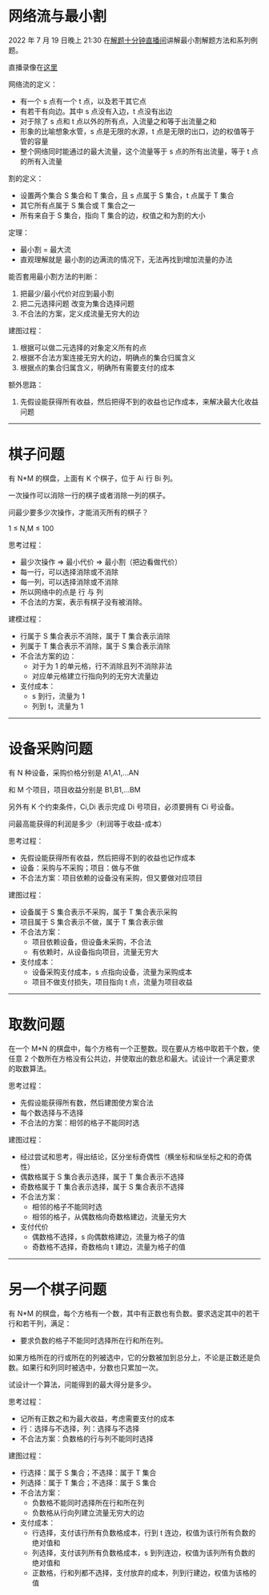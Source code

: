 # 网络流与最小割

2022 年 7 月 19 日晚上 21:30 在[解题十分钟直播间](http://live.bilibili.com/23271987)讲解最小割解题方法和系列例题。
 
直播录像在[这里](https://www.bilibili.com/video/BV1jt4y1t7pd/)

网络流的定义：

- 有一个 s 点有一个 t 点，以及若干其它点
- 有若干有向边。其中 s 点没有入边，t 点没有出边
- 对于除了 s 点和 t 点以外的所有点，入流量之和等于出流量之和
- 形象的比喻想象水管，s 点是无限的水源，t 点是无限的出口，边的权值等于管的容量
- 整个网络同时能通过的最大流量，这个流量等于 s 点的所有出流量，等于 t 点的所有入流量

割的定义：

- 设置两个集合 S 集合和 T 集合，且 s 点属于 S 集合，t 点属于 T 集合
- 其它所有点属于 S 集合或 T 集合之一
- 所有来自于 S 集合，指向 T 集合的边，权值之和为割的大小

定理：

- 最小割 = 最大流
- 直观理解就是 最小割的边满流的情况下，无法再找到增加流量的办法

能否套用最小割方法的判断：

1. 把最少/最小代价对应到最小割
2. 把二元选择问题 改变为集合选择问题
3. 不合法的方案，定义成流量无穷大的边

建图过程：

1. 根据可以做二元选择的对象定义所有的点
2. 根据不合法方案连接无穷大的边，明确点的集合归属含义
3. 根据点的集合归属含义，明确所有需要支付的成本

额外思路：

1. 先假设能获得所有收益，然后把得不到的收益也记作成本，来解决最大化收益问题

---

# 棋子问题

有 N\*M 的棋盘，上面有 K 个棋子，位于 Ai 行 Bi 列。

一次操作可以消除一行的棋子或者消除一列的棋子。

问最少要多少次操作，才能消灭所有的棋子？

1 ≤ N,M ≤ 100

思考过程：

- 最少次操作 => 最小代价 => 最小割（把边看做代价）
- 每一行，可以选择消除或不消除
- 每一列，可以选择消除或不消除
- 所以网络中的点是 行 与 列
- 不合法的方案，表示有棋子没有被消除。

建模过程：

- 行属于 S 集合表示不消除，属于 T 集合表示消除
- 列属于 T 集合表示不消除，属于 S 集合表示消除
- 不合法方案的边：
  - 对于为 1 的单元格，行不消除且列不消除非法
  - 对应单元格建立行指向列的无穷大流量边
- 支付成本：
  - s 到行，流量为 1
  - 列到 t，流量为 1

---

# 设备采购问题

有 N 种设备，采购价格分别是 A1,A1,...AN

和 M 个项目，项目收益分别是 B1,B1,...BM

另外有 K 个约束条件，Ci,Di 表示完成 Di 号项目，必须要拥有 Ci 号设备。

问最高能获得的利润是多少（利润等于收益-成本）

思考过程：

- 先假设能获得所有收益，然后把得不到的收益也记作成本
- 设备：采购与不采购；项目：做与不做
- 不合法方案：项目依赖的设备没有采购，但又要做对应项目

建图过程：

- 设备属于 S 集合表示不采购，属于 T 集合表示采购
- 项目属于 S 集合表示不做，属于 T 集合表示做
- 不合法方案：
  - 项目依赖设备，但设备未采购，不合法
  - 有依赖时，从设备指向项目，流量无穷大
- 支付成本：
  - 设备采购支付成本，s 点指向设备，流量为采购成本
  - 项目不做支付损失，项目指向 t 点，流量为项目收益

---

# 取数问题

在一个 M\*N 的棋盘中，每个方格有一个正整数。现在要从方格中取若干个数，使任意 2 个数所在方格没有公共边，并使取出的数总和最大。试设计一个满足要求的取数算法。

思考过程：

- 先假设能获得所有数，然后建图使方案合法
- 每个数选择与不选择
- 不合法的方案：相邻的格子不能同时选

建图过程：

- 经过尝试和思考，得出结论，区分坐标奇偶性（横坐标和纵坐标之和的奇偶性）
- 偶数格属于 S 集合表示选择，属于 T 集合表示不选择
- 奇数格属于 T 集合表示选择，属于 S 集合表示不选择
- 不合法方案：
  - 相邻的格子不能同时选
  - 相邻的格子，从偶数格向奇数格建边，流量无穷大
- 支付代价
  - 偶数格不选择，s 向偶数格建边，流量为格子的值
  - 奇数格不选择，奇数格向 t 建边，流量为格子的值

---

# 另一个棋子问题

有 N\*M 的棋盘，每个方格有一个数，其中有正数也有负数。要求选定其中的若干行和若干列，满足：

- 要求负数的格子不能同时选择所在行和所在列。

如果方格所在的行或所在的列被选中，它的分数被加到总分上，不论是正数还是负数。如果行和列同时被选中，分数也只累加一次。

试设计一个算法，问能得到的最大得分是多少。

思考过程：

- 记所有正数之和为最大收益，考虑需要支付的成本
- 行：选择与不选择，列：选择与不选择
- 不合法方案：负数格的行与列不能同时选择

建图过程：

- 行选择：属于 S 集合；不选择：属于 T 集合
- 列选择：属于 T 集合；不选择：属于 S 集合
- 不合法方案：
  - 负数格不能同时选择所在行和所在列
  - 负数格从行向列建立流量无穷大的边
- 支付成本：
  - 行选择，支付该行所有负数格成本，行到 t 连边，权值为该行所有负数的绝对值和
  - 列选择，支付该列所有负数格成本，s 到列连边，权值为该列所有负数的绝对值和
  - 正数格，行和列都不选择，支付放弃的成本，列到行建边，权值为该格的值
